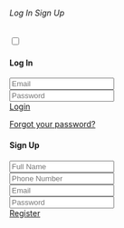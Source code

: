 
<html lang="en">
<head>
  <title>Webleb</title>
  <meta charset="utf-8">
  <meta name="viewport" content="width=device-width, initial-scale=1, shrink-to-fit=no">
  <link rel="stylesheet" href="https://unicons.iconscout.com/release/v2.1.9/css/unicons.css">
  <link rel="stylesheet" href="https://cdnjs.cloudflare.com/ajax/libs/twitter-bootstrap/4.5.0/css/bootstrap.min.css">
<link rel="stylesheet" href="/css/styles.css">
</head>
<body>
<div id="stars"></div>
<div id="stars2"></div>
<div id="stars3"></div>
<div class="section">
  <div class="container">
    <div class="row full-height justify-content-center">
      <div class="col-12 text-center align-self-center py-5">
        <div class="section pb-5 pt-5 pt-sm-2 text-center">
          <h6 class="mb-0 pb-3"><span>Log In </span><span>Sign Up</span></h6>
                <input class="checkbox" type="checkbox" id="reg-log" name="reg-log"/>
                <label for="reg-log"></label>
          <div class="card-3d-wrap mx-auto">
            <div class="card-3d-wrapper">
              <div class="card-front">
                <div class="center-wrap">
                  <div class="section text-center">
                    <h4 class="mb-4 pb-3">Log In</h4>
                    <div class="form-group">
                      <input type="email" class="form-style" placeholder="Email">
                      <i class="input-icon uil uil-at"></i>
                    </div>	
                    <div class="form-group mt-2">
                      <input type="password" class="form-style" placeholder="Password">
                      <i class="input-icon uil uil-lock-alt"></i>
                    </div>
                    <a href="https://www.web-leb.com/code" class="btn mt-4">Login</a>
                    <p class="mb-0 mt-4 text-center"><a href="https://www.youtube.com/" class="link">Forgot your password?</a></p>
                      </div>
                    </div>
                  </div>
              <div class="card-back">
                <div class="center-wrap">
                  <div class="section text-center">
                    <h4 class="mb-3 pb-3">Sign Up</h4>
                    <div class="form-group">
                      <input type="text" class="form-style" placeholder="Full Name">
                      <i class="input-icon uil uil-user"></i>
                    </div>	
                    <div class="form-group mt-2">
                      <input type="tel" class="form-style" placeholder="Phone Number">
                      <i class="input-icon uil uil-phone"></i>
                    </div>	
                    <div class="form-group mt-2">
                      <input type="email" class="form-style" placeholder="Email">
                      <i class="input-icon uil uil-at"></i>
                    </div>
                    <div class="form-group mt-2">
                      <input type="password" class="form-style" placeholder="Password">
                      <i class="input-icon uil uil-lock-alt"></i>
                    </div>
                    <a href="https://www.web-leb.com/code" class="btn mt-4">Register</a>
                      </div>
                    </div>
                  </div>
                </div>
              </div>
            </div>
          </div>
        </div>
    </div>
</div>
</body>
</html>
